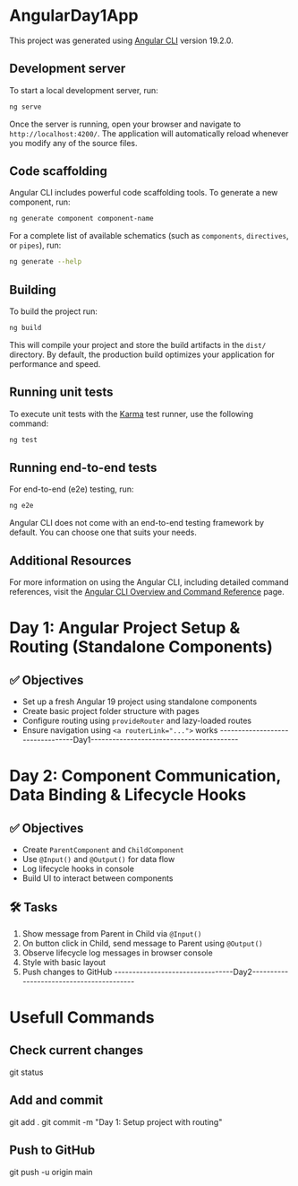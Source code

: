 # AngularDay1App

This project was generated using [Angular CLI](https://github.com/angular/angular-cli) version 19.2.0.

## Development server

To start a local development server, run:

```bash
ng serve
```

Once the server is running, open your browser and navigate to `http://localhost:4200/`. The application will automatically reload whenever you modify any of the source files.

## Code scaffolding

Angular CLI includes powerful code scaffolding tools. To generate a new component, run:

```bash
ng generate component component-name
```

For a complete list of available schematics (such as `components`, `directives`, or `pipes`), run:

```bash
ng generate --help
```

## Building

To build the project run:

```bash
ng build
```

This will compile your project and store the build artifacts in the `dist/` directory. By default, the production build optimizes your application for performance and speed.

## Running unit tests

To execute unit tests with the [Karma](https://karma-runner.github.io) test runner, use the following command:

```bash
ng test
```

## Running end-to-end tests

For end-to-end (e2e) testing, run:

```bash
ng e2e
```

Angular CLI does not come with an end-to-end testing framework by default. You can choose one that suits your needs.

## Additional Resources

For more information on using the Angular CLI, including detailed command references, visit the [Angular CLI Overview and Command Reference](https://angular.dev/tools/cli) page.

# Day 1: Angular Project Setup & Routing (Standalone Components)

## ✅ Objectives
- Set up a fresh Angular 19 project using standalone components
- Create basic project folder structure with pages
- Configure routing using `provideRouter` and lazy-loaded routes
- Ensure navigation using `<a routerLink="...">` works
---------------------------------Day1-----------------------------------------

# Day 2: Component Communication, Data Binding & Lifecycle Hooks

## ✅ Objectives
- Create `ParentComponent` and `ChildComponent`
- Use `@Input()` and `@Output()` for data flow
- Log lifecycle hooks in console
- Build UI to interact between components

## 🛠 Tasks
1. Show message from Parent in Child via `@Input()`
2. On button click in Child, send message to Parent using `@Output()`
3. Observe lifecycle log messages in browser console
4. Style with basic layout
5. Push changes to GitHub
---------------------------------Day2-----------------------------------------

# Usefull Commands
## Check current changes
git status

## Add and commit
git add .
git commit -m "Day 1: Setup project with routing"

## Push to GitHub
git push -u origin main

